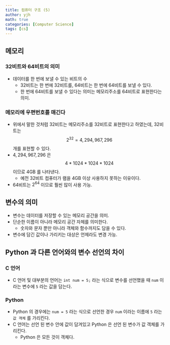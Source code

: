 ```yaml
---
title: 컴퓨터 구조 (5)
author: yjh
math: true
categories: [Computer Science]
tags: [cs]
---
```


## 메모리
### 32비트와 64비트의 의미
- 데이터를 한 번에 보낼 수 있는 비트의 수
    - 32비트는 한 번에 32비트를, 64비트는 한 번에 64비트를 보낼 수 있다.
    - 한 번에 64비트를 보낼 수 있다는 의미는 메모리주소를 64비트로 표현한다는 의미.

### 메모리에 우편번호를 매긴다
- 위에서 말한 것처럼 32비트는 메모리주소를 32비트로 표현한다고 하였는데, 32비트는 $$2^{32} = 4,294,967,296$$ 개를 표현할 수 있다.
- $4,294, 967,296$ 은 $$4 * 1024 * 1024 * 1024$$ 이므로 4GB 를 나타낸다.
    - 예전 32비트 컴퓨터가 램을 4GB 이상 사용하지 못하는 이유이다.
- 64비트는 $2^{64}$ 이므로 훨씬 많이 사용 가능.

## 변수의 의미
- 변수는 데이터를 저장할 수 있는 메모리 공간을 의미.
- 단순한 이름이 아니라 메모리 공간 자체를 의미한다.
    - 숫자와 문자 뿐만 아니라 객체와 함수까지도 담을 수 있다.
- 변수에 담긴 값이나 가리키는 대상은 언제라도 변경 가능.

## Python 과 다른 언어와의 변수 선언의 차이
### C 언어
- C 언어 및 대부분의 언어는 `int num = 5;` 라는 식으로 변수를 선언했을 때 `num` 이라는 변수에 `5` 라는 값을 담는다.

### Python
- Python 의 경우에는 `num = 5` 라는 식으로 선언한 경우 `num` 이라는 이름에 `5` 라는 `값 객체` 를 가리킨다.
- C 언어는 선언 된 변수 안에 값이 담겨있고 Python 은 선언 된 변수가 값 객체를 가리킨다.
    - Python 은 모든 것이 객체다.